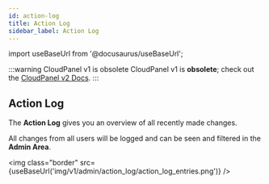 ```yaml
---
id: action-log
title: Action Log
sidebar_label: Action Log
---
```


import useBaseUrl from '@docusaurus/useBaseUrl';

:::warning CloudPanel v1 is obsolete
CloudPanel v1 is **obsolete**; check out the [CloudPanel v2 Docs](https://www.cloudpanel.io/docs/v2/introduction/).
:::

## Action Log

The **Action Log** gives you an overview of all recently made changes.

All changes from all users will be logged and can be seen and filtered in the **Admin Area**.

<img class="border" src={useBaseUrl('img/v1/admin/action_log/action_log_entries.png')} />